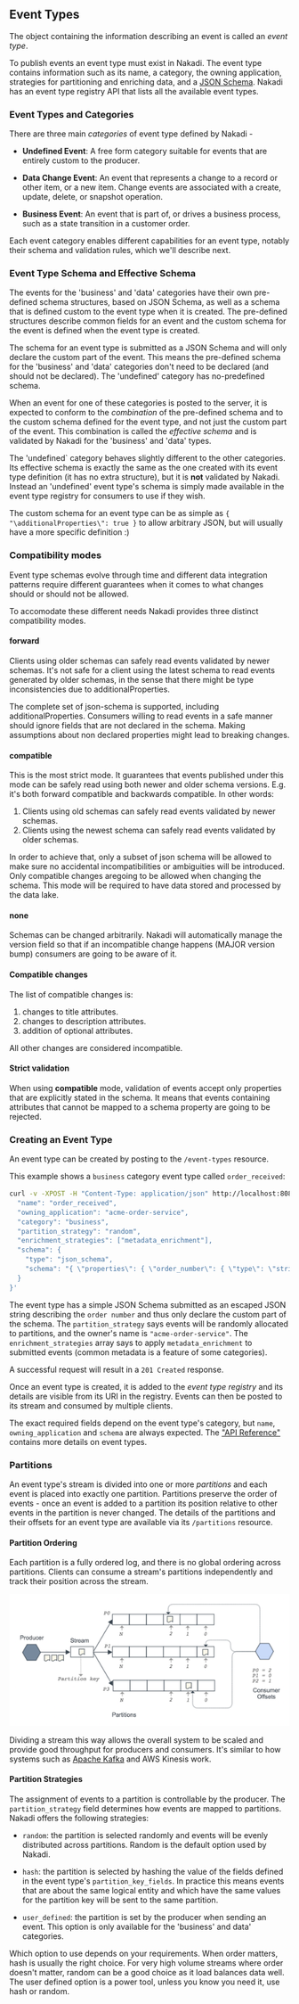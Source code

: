 ## Event Types

The object containing the information describing an event is called an
_event type_.

To publish events an event type must exist in Nakadi. The event type
contains information such as its name, a category, the owning application,
strategies for partitioning and enriching data, and a
[JSON Schema](http://json-schema.org/). Nakadi has an event type registry
API that lists all the available event types.

### Event Types and Categories

There are three main _categories_ of event type defined by Nakadi -

- **Undefined Event**: A free form category suitable for events that are entirely custom to the producer.

- **Data Change Event**: An event that represents a change to a record or other item, or a new item. Change events are associated with a create, update, delete, or snapshot operation.

- **Business Event**: An event that is part of, or drives a business process, such as a state transition in a customer order.

Each event category enables different capabilities for an event type, notably their schema and validation rules, which we'll describe next.

<a class="anchor" href="#effective-schema" id="effective-schema"></a>
### Event Type Schema and Effective Schema

The events for the 'business' and 'data' categories have their own pre-defined
schema structures, based on JSON Schema, as well as a schema that is defined
custom to the event type when it is created. The pre-defined structures
describe common fields for an event and the custom schema for the event is
defined when the event type is created.  

The schema for an event type is submitted as a JSON Schema and will only declare the custom part of the event. This means the pre-defined schema for
the 'business' and 'data' categories don't need to be declared (and should not
be declared). The 'undefined' category has no-predefined schema.

When an event for one of these categories is posted to the server, it is
expected to conform to the _combination_ of the pre-defined schema and to the
custom schema defined for the event type, and not just the custom part of the event. This combination is called the _effective schema_ and is validated by Nakadi for the 'business' and 'data' types.

The 'undefined` category behaves slightly different to the other categories. Its effective schema is exactly the same as the one created with its event type definition (it has no extra structure), but it is **not** validated by Nakadi. Instead an 'undefined' event type's schema is simply made available in the event type registry for consumers to use if they wish.

The custom schema for an event type can be as simple as
`{ "\additionalProperties\": true }` to allow arbitrary JSON, but will usually
have a more specific definition :)

### Compatibility modes

Event type schemas evolve through time and different data integration
patterns require different guarantees when it comes to what changes
should or should not be allowed.

To accomodate these different needs Nakadi provides three distinct
compatibility modes.

#### forward

Clients using older schemas can safely read events validated by newer
schemas. It's not safe for a client using the latest schema to read
events generated by older schemas, in the sense that there might be
type inconsistencies due to additionalProperties.

The complete set of json-schema is supported, including
additionalProperties. Consumers willing to read events in a safe
manner should ignore fields that are not declared in the
schema. Making assumptions about non declared properties might lead to
breaking changes.

#### compatible

This is the most strict mode. It guarantees that events published
under this mode can be safely read using both newer and older schema
versions. E.g. it's both forward compatible and backwards
compatible. In other words:

1. Clients using old schemas can safely read events validated by newer
   schemas.
2. Clients using the newest schema can safely read events validated by
   older schemas.

In order to achieve that, only a subset of json schema will be allowed
to make sure no accidental incompatibilities or ambiguities will be
introduced. Only compatible changes aregoing to be allowed when
changing the schema. This mode will be required to have data stored
and processed by the data lake.

#### none

Schemas can be changed arbitrarily. Nakadi will automatically manage
the version field so that if an incompatible change happens (MAJOR
version bump) consumers are going to be aware of it.

#### Compatible changes

The list of compatible changes is:

1. changes to title attributes.
2. changes to description attributes.
3. addition of optional attributes.

All other changes are considered incompatible.

#### Strict validation

When using **compatible** mode, validation of events accept only
properties that are explicitly stated in the schema. It means that
events containing attributes that cannot be mapped to a schema
property are going to be rejected.

### Creating an Event Type

An event type can be created by posting to the `/event-types` resource.

This example shows a `business` category event type called `order_received`:

```sh
curl -v -XPOST -H "Content-Type: application/json" http://localhost:8080/event-types -d '{
  "name": "order_received",
  "owning_application": "acme-order-service",
  "category": "business",
  "partition_strategy": "random",
  "enrichment_strategies": ["metadata_enrichment"],
  "schema": {
    "type": "json_schema",
    "schema": "{ \"properties\": { \"order_number\": { \"type\": \"string\" } } }"
  }
}'
```

The event type has a simple JSON Schema submitted as an escaped JSON string describing the `order number` and thus only declare the custom part of the schema. The `partition_strategy`
says events will be randomly allocated to partitions, and the owner's name is
`"acme-order-service"`. The `enrichment_strategies` array says to apply `metadata_enrichment` to submitted events (common metadata is a feature of some categories).

A successful request will result in a `201 Created` response.

Once an event type is created, it is added to the _event type registry_ and its details are visible from its URI in the registry. Events can then be posted to its stream and consumed by multiple clients.

The exact required fields depend on the event type's category, but `name`, `owning_application` and `schema` are always expected. The
["API Reference"](../api-spec-generated/overview.html) contains more details on event types.

### Partitions

An event type's stream is divided into one or more _partitions_ and each event is placed into exactly one partition. Partitions preserve the order of events - once an event is added to a partition its position relative to other events in the partition is never changed. The details of the partitions and their offsets for an event type are available via its `/partitions` resource.

#### Partition Ordering

Each partition is a fully ordered log, and there is no global ordering across partitions. Clients can consume a stream's partitions independently and track their position across the stream.

![/images/partitions.png](/docs/images/partitions.png)

Dividing a stream this way allows the overall system to be scaled and provide
good throughput for producers and consumers. It's similar to how systems such as [Apache Kafka](http://kafka.apache.org/documentation.html#intro_topics) and AWS Kinesis work.

#### Partition Strategies

The assignment of events to a partition is controllable by the producer. The
`partition_strategy` field determines how events are mapped to partitions. Nakadi offers the following strategies:

- `random`: the partition is selected randomly and events will be evenly distributed across partitions. Random is the default option used by Nakadi.

- `hash`: the partition is selected by hashing the value of the fields
  defined in the event type's `partition_key_fields`. In practice this means events that are about the same logical entity and which have the same values for the partition key will be sent to the same partition.

- `user_defined`: the partition is set by the producer when sending an event. This option is only available for the 'business' and data' categories.

Which option to use depends on your requirements. When order matters, hash is usually the right choice. For very high volume streams where order doesn't matter, random can be a good choice as it load balances data well. The user defined option is a power tool, unless you know you need it, use hash or random.
